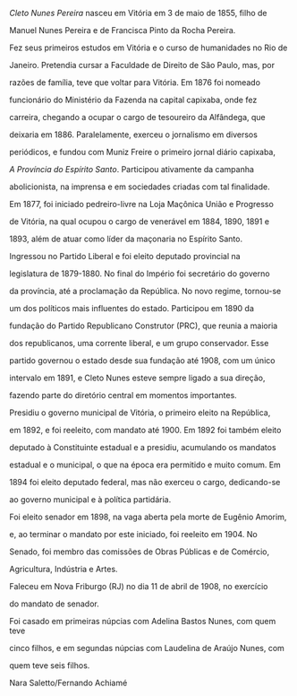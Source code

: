 

*Cleto Nunes Pereira* nasceu em Vitória em 3 de maio de 1855, filho de

Manuel Nunes Pereira e de Francisca Pinto da Rocha Pereira.



Fez seus primeiros estudos em Vitória e o curso de humanidades no Rio de

Janeiro. Pretendia cursar a Faculdade de Direito de São Paulo, mas, por

razões de família, teve que voltar para Vitória. Em 1876 foi nomeado

funcionário do Ministério da Fazenda na capital capixaba, onde fez

carreira, chegando a ocupar o cargo de tesoureiro da Alfândega, que

deixaria em 1886. Paralelamente, exerceu o jornalismo em diversos

periódicos, e fundou com Muniz Freire o primeiro jornal diário capixaba,

*A Província do Espírito Santo*. Participou ativamente da campanha

abolicionista, na imprensa e em sociedades criadas com tal finalidade.

Em 1877, foi iniciado pedreiro-livre na Loja Maçônica União e Progresso

de Vitória, na qual ocupou o cargo de venerável em 1884, 1890, 1891 e

1893, além de atuar como líder da maçonaria no Espírito Santo.



Ingressou no Partido Liberal e foi eleito deputado provincial na

legislatura de 1879-1880. No final do Império foi secretário do governo

da província, até a proclamação da República. No novo regime, tornou-se

um dos políticos mais influentes do estado. Participou em 1890 da

fundação do Partido Republicano Construtor (PRC), que reunia a maioria

dos republicanos, uma corrente liberal, e um grupo conservador. Esse

partido governou o estado desde sua fundação até 1908, com um único

intervalo em 1891, e Cleto Nunes esteve sempre ligado a sua direção,

fazendo parte do diretório central em momentos importantes.



Presidiu o governo municipal de Vitória, o primeiro eleito na República,

em 1892, e foi reeleito, com mandato até 1900. Em 1892 foi também eleito

deputado à Constituinte estadual e a presidiu, acumulando os mandatos

estadual e o municipal, o que na época era permitido e muito comum. Em

1894 foi eleito deputado federal, mas não exerceu o cargo, dedicando-se

ao governo municipal e à política partidária.



Foi eleito senador em 1898, na vaga aberta pela morte de Eugênio Amorim,

e, ao terminar o mandato por este iniciado, foi reeleito em 1904. No

Senado, foi membro das comissões de Obras Públicas e de Comércio,

Agricultura, Indústria e Artes.



Faleceu em Nova Friburgo (RJ) no dia 11 de abril de 1908, no exercício

do mandato de senador.



Foi casado em primeiras núpcias com Adelina Bastos Nunes, com quem teve

cinco filhos, e em segundas núpcias com Laudelina de Araújo Nunes, com

quem teve seis filhos.



Nara Saletto/Fernando Achiamé



